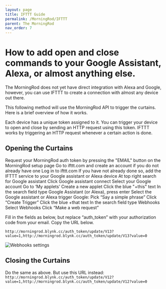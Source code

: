 ```yaml
---
layout: page
title: IFTTT Guide
permalink: /MorningRod/IFTTT
parent: The MorningRod
nav_order: 7
---
```


# How to add open and close commands to your Google Assistant, Alexa, or almost anything else.

The MorningRod does not yet have direct integration with Alexa and Google, however, you can use IFTTT to create a connection with almost any device out there.

This following method will use the MorningRod API to trigger the curtains. Here is a brief overview of how it works.

Each device has a unique token assigned to it. You can trigger your device to open and close by sending an HTTP request using this token. IFTTT works by triggering an HTTP request whenever a certain action is done.

## Opening the Curtains

Request your MorningRod auth token by pressing the "EMAIL" button on the MorningRod setup page
Go to ifttt.com and create an account if you do not already have one
Log in to ifttt.com 
If you have not already done so, add the IFTTT service to your Google assistant or Alexa device
At top right search for Google assistant
Click Google assistant connect
Select your Google account
Go to ‘My applets’
Create a new applet
Click the blue "+this" text
In the search field type Google Assistant (or Alexa), press enter
Select the Google assistant or Alexa trigger
Google: Pick “Say a simple phrase”
Click “Create Trigger”
Click the blue +that  text
In the search field type Webhooks 
Select Webhooks
Click “Make a web request”

Fill in the fields as below, but replace “auth_token” with your authorization code from your email. Copy the URL below.

```http://morningrod.blynk.cc/auth_token/update/V13?value=1,http://morningrod.blynk.cc/auth_token/update/V13?value=0```

![Webhooks settings](\images\IFTTT_fill_in.png "IFTTT Settings")


## Closing the Curtains

Do the same as above. But use this URL instead:
```http://morningrod.blynk.cc/auth_token/update/V12?value=1,http://morningrod.blynk.cc/auth_token/update/V12?value=0```

